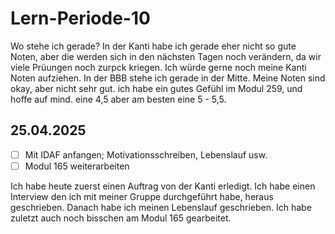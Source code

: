 # Lern-Periode-10

Wo stehe ich gerade? 
In der Kanti habe ich gerade eher nicht so gute Noten, aber die werden sich in den nächsten Tagen noch verändern, da wir viele Prüungen noch zurpck kriegen. Ich würde gerne noch meine Kanti Noten aufziehen. In der BBB stehe ich gerade in der Mitte. Meine Noten sind okay, aber nicht sehr gut. ich habe ein gutes Gefühl im Modul 259, und hoffe auf mind. eine 4,5 aber am besten eine 5 - 5,5.

## 25.04.2025
- [ ] Mit IDAF anfangen; Motivationsschreiben, Lebenslauf usw.
- [ ] Modul 165 weiterarbeiten

Ich habe heute zuerst einen Auftrag von der Kanti erledigt. Ich habe einen Interview den ich mit meiner Gruppe durchgeführt habe, heraus geschrieben. Danach habe ich meinen Lebenslauf geschrieben. Ich habe zuletzt auch noch bisschen am Modul 165 gearbeitet.
